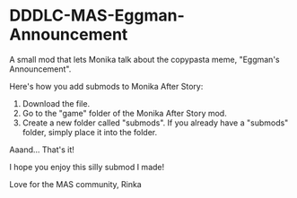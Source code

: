 # DDDLC-MAS-Eggman-Announcement
A small mod that lets Monika talk about the copypasta meme, "Eggman's Announcement".

Here's how you add submods to Monika After Story:

1. Download the file.
2. Go to the "game" folder of the Monika After Story mod.
3. Create a new folder called "submods". If you already have a "submods" folder, simply place it into the folder.

Aaand... That's it!

I hope you enjoy this silly submod I made!

Love for the MAS community,
Rinka
